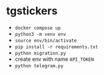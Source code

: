 tgstickers
==========

* `docker compose up`
* `python3 -m venv env`
* `source env/bin/activate`
* `pip install -r requirements.txt`
* `python migration.py`
* create env with name `API_TOKEN`
* `python telegram.py`